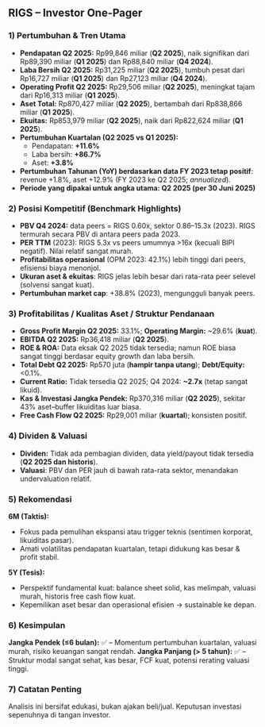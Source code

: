 ## RIGS – Investor One-Pager

### 1) Pertumbuhan & Tren Utama
- **Pendapatan Q2 2025:** Rp99,846 miliar (**Q2 2025**), naik signifikan dari Rp89,390 miliar (**Q1 2025**) dan Rp88,840 miliar (**Q4 2024**).
- **Laba Bersih Q2 2025:** Rp31,225 miliar (**Q2 2025**), tumbuh pesat dari Rp16,727 miliar (**Q1 2025**) dan Rp27,123 miliar (**Q4 2024**).
- **Operating Profit Q2 2025:** Rp29,506 miliar (**Q2 2025**), meningkat tajam dari Rp16,313 miliar (**Q1 2025**).
- **Aset Total:** Rp870,427 miliar (**Q2 2025**), bertambah dari Rp838,866 miliar (**Q1 2025**).
- **Ekuitas:** Rp853,979 miliar (**Q2 2025**), naik dari Rp822,624 miliar (**Q1 2025**).
- **Pertumbuhan Kuartalan (Q2 2025 vs Q1 2025):**
  - Pendapatan: **+11.6%**
  - Laba bersih: **+86.7%**
  - Aset: **+3.8%**
- **Pertumbuhan Tahunan (YoY) berdasarkan data FY 2023 tetap positif**: revenue +1.8%, aset +12.9% (FY 2023 ke Q2 2025; *annualized*).
- **Periode yang dipakai untuk angka utama: Q2 2025 (per 30 Juni 2025)**

### 2) Posisi Kompetitif (Benchmark Highlights)
- **PBV Q4 2024:** data peers = RIGS 0.60x, sektor 0.86–15.3x (2023). RIGS termurah secara PBV di antara peers pada 2023.
- **PER TTM** (2023): RIGS 5.3x vs peers umumnya >16x (kecuali BIPI negatif). Nilai relatif sangat murah.
- **Profitabilitas operasional** (OPM 2023: 42.1%) lebih tinggi dari peers, efisiensi biaya menonjol.
- **Ukuran aset & ekuitas**: RIGS jelas lebih besar dari rata-rata peer selevel (solvensi sangat kuat).
- **Pertumbuhan market cap**: +38.8% (2023), mengungguli banyak peers.

### 3) Profitabilitas / Kualitas Aset / Struktur Pendanaan
- **Gross Profit Margin Q2 2025:** 33.1%; **Operating Margin:** ~29.6% (**kuat**).
- **EBITDA Q2 2025:** Rp36,418 miliar (**Q2 2025**).
- **ROE & ROA:** Data eksak Q2 2025 tidak tersedia; namun ROE biasa sangat tinggi berdasar equity growth dan laba bersih.
- **Total Debt Q2 2025:** Rp570 juta (**hampir tanpa utang**); **Debt/Equity:** <0.1%.
- **Current Ratio:** Tidak tersedia Q2 2025; Q4 2024: **~2.7x** (tetap sangat likuid).
- **Kas & Investasi Jangka Pendek:** Rp370,316 miliar (**Q2 2025**), sekitar 43% aset–buffer likuiditas luar biasa.
- **Free Cash Flow Q2 2025:** Rp29,001 miliar (**kuartal**); konsisten positif.

### 4) Dividen & Valuasi
- **Dividen:** Tidak ada pembagian dividen, data yield/payout tidak tersedia (**Q2 2025 dan historis**).
- **Valuasi**: PBV dan PER jauh di bawah rata-rata sektor, menandakan undervaluation relatif.

### 5) Rekomendasi
**6M (Taktis):**
- Fokus pada pemulihan ekspansi atau trigger teknis (sentimen korporat, likuiditas pasar).
- Amati volatilitas pendapatan kuartalan, tetapi didukung kas besar & profit stabil.

**5Y (Tesis):**
- Perspektif fundamental kuat: balance sheet solid, kas melimpah, valuasi murah, historis free cash flow kuat.
- Kepemilikan aset besar dan operasional efisien → sustainable ke depan.

### 6) Kesimpulan
**Jangka Pendek (≤6 bulan):** ✅ – Momentum pertumbuhan kuartalan, valuasi murah, risiko keuangan sangat rendah.
**Jangka Panjang (> 5 tahun):** ✅ – Struktur modal sangat sehat, kas besar, FCF kuat, potensi rerating valuasi tinggi.

### 7) Catatan Penting
Analisis ini bersifat edukasi, bukan ajakan beli/jual. Keputusan investasi sepenuhnya di tangan investor.